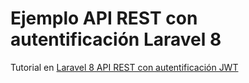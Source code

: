 # Ejemplo API REST con autentificación Laravel 8 

Tutorial en [Laravel 8 API REST con autentificación JWT](https://andresledo.es/php/laravel/laravel-api-rest-autentificacion-jwt/) 

